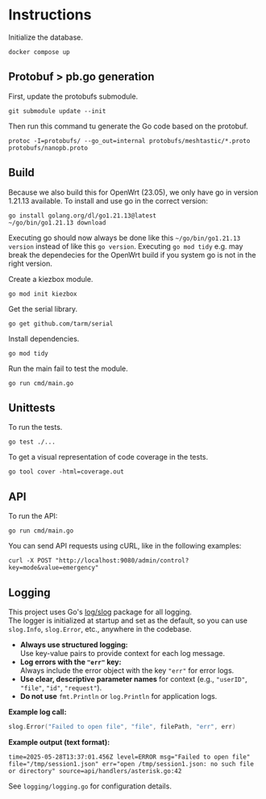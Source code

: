 # Instructions

Initialize the database.

```
docker compose up
```

## Protobuf > pb.go generation

First, update the protobufs submodule.

```
git submodule update --init
```

Then run this command tu generate the Go code based on the protobuf.

```
protoc -I=protobufs/ --go_out=internal protobufs/meshtastic/*.proto protobufs/nanopb.proto
```

## Build

Because we also build this for OpenWrt (23.05), we only have go in version 1.21.13 available.
To install and use go in the correct version:

```
go install golang.org/dl/go1.21.13@latest
~/go/bin/go1.21.13 download
```

Executing go should now always be done like this `~/go/bin/go1.21.13 version` instead of like this `go version`.
Executing `go mod tidy` e.g. may break the dependecies for the OpenWrt build if you system go is not in the right version.

Create a kiezbox module.

```
go mod init kiezbox
```

Get the serial library.
```
go get github.com/tarm/serial
```

Install dependencies.

```
go mod tidy
```

Run the main fail to test the module.
```
go run cmd/main.go
```

## Unittests

To run the tests.

```
go test ./...
```

To get a visual representation of code coverage in the tests.

```
go tool cover -html=coverage.out
```

## API

To run the API:

```
go run cmd/main.go
```

You can send API requests using cURL, like in the following examples:

```
curl -X POST "http://localhost:9080/admin/control?key=mode&value=emergency"
```

## Logging

This project uses Go's [log/slog](https://pkg.go.dev/log/slog) package for all logging.  
The logger is initialized at startup and set as the default, so you can use `slog.Info`, `slog.Error`, etc., anywhere in the codebase.

- **Always use structured logging:**  
  Use key-value pairs to provide context for each log message.
- **Log errors with the `"err"` key:**  
  Always include the error object with the key `"err"` for error logs.
- **Use clear, descriptive parameter names** for context (e.g., `"userID"`, `"file"`, `"id"`, `"request"`).
- **Do not use** `fmt.Println` or `log.Println` for application logs.

**Example log call:**
```go
slog.Error("Failed to open file", "file", filePath, "err", err)
```

**Example output (text format):**
```
time=2025-05-28T13:37:01.456Z level=ERROR msg="Failed to open file" file="/tmp/session1.json" err="open /tmp/session1.json: no such file or directory" source=api/handlers/asterisk.go:42
```

See `logging/logging.go` for configuration details.
